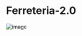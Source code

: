 # Ferreteria-2.0
![image](https://user-images.githubusercontent.com/60055343/205702780-d2a63db9-9b9c-4ada-9fed-8cf17fde7ba8.png)
